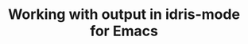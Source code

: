 ---
title: Working with output in idris-mode for Emacs
url-video: https://www.youtube.com/watch?v=B5PRPzWZJ60
authors:
- David Christiansen
type: presentation
tags:
- Emacs
- Idris
doHaskell-type: video lecture
dohaskell-year: 2014
---